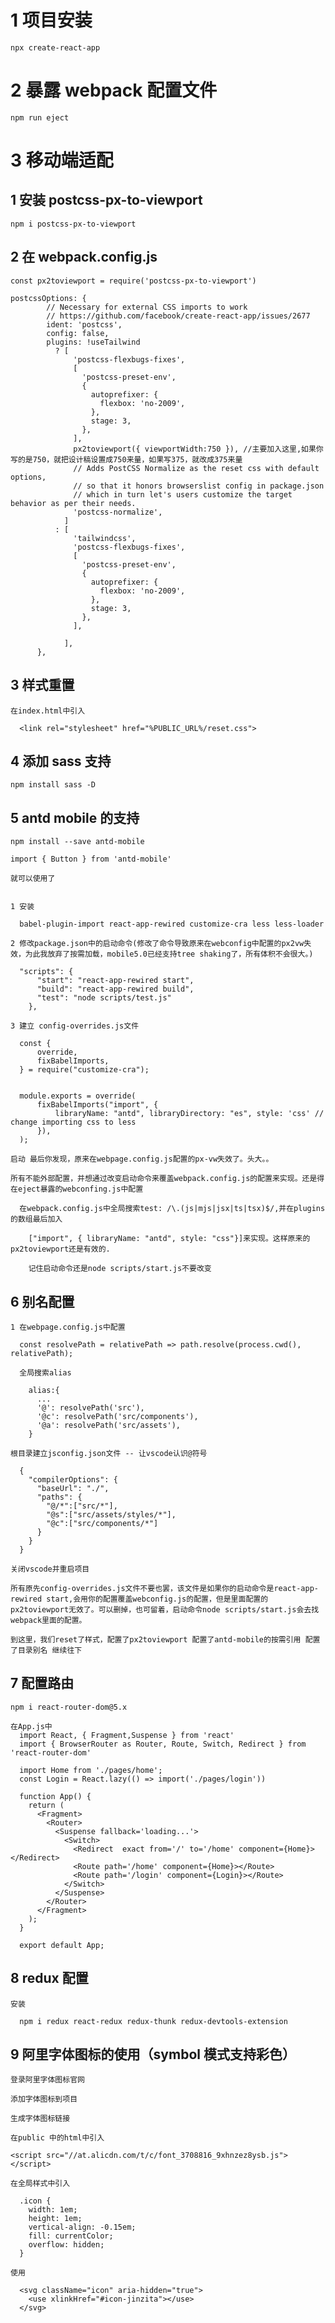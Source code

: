 # 1 项目安装

    npx create-react-app

# 2 暴露 webpack 配置文件

    npm run eject

# 3 移动端适配

## 1 安装 postcss-px-to-viewport

    npm i postcss-px-to-viewport

## 2 在 webpack.config.js

    const px2toviewport = require('postcss-px-to-viewport')

    postcssOptions: {
            // Necessary for external CSS imports to work
            // https://github.com/facebook/create-react-app/issues/2677
            ident: 'postcss',
            config: false,
            plugins: !useTailwind
              ? [
                  'postcss-flexbugs-fixes',
                  [
                    'postcss-preset-env',
                    {
                      autoprefixer: {
                        flexbox: 'no-2009',
                      },
                      stage: 3,
                    },
                  ],
                  px2toviewport({ viewportWidth:750 }), //主要加入这里,如果你写的是750，就把设计稿设置成750来量，如果写375，就改成375来量
                  // Adds PostCSS Normalize as the reset css with default options,
                  // so that it honors browserslist config in package.json
                  // which in turn let's users customize the target behavior as per their needs.
                  'postcss-normalize',
                ]
              : [
                  'tailwindcss',
                  'postcss-flexbugs-fixes',
                  [
                    'postcss-preset-env',
                    {
                      autoprefixer: {
                        flexbox: 'no-2009',
                      },
                      stage: 3,
                    },
                  ],

                ],
          },

## 3 样式重置

    在index.html中引入

      <link rel="stylesheet" href="%PUBLIC_URL%/reset.css">

## 4 添加 sass 支持

    npm install sass -D

## 5 antd mobile 的支持

    npm install --save antd-mobile

    import { Button } from 'antd-mobile'

    就可以使用了


    1 安装

      babel-plugin-import react-app-rewired customize-cra less less-loader

    2 修改package.json中的启动命令(修改了命令导致原来在webconfig中配置的px2vw失效，为此我放弃了按需加载，mobile5.0已经支持tree shaking了，所有体积不会很大。)

      "scripts": {
          "start": "react-app-rewired start",
          "build": "react-app-rewired build",
          "test": "node scripts/test.js"
        },

    3 建立 config-overrides.js文件

      const {
          override,
          fixBabelImports,
      } = require("customize-cra");


      module.exports = override(
          fixBabelImports("import", {
              libraryName: "antd", libraryDirectory: "es", style: 'css' // change importing css to less
          }),
      );

    启动 最后你发现，原来在webpage.config.js配置的px-vw失效了。头大。。

    所有不能外部配置，并想通过改变启动命令来覆盖webpack.config.js的配置来实现。还是得在eject暴露的webconfing.js中配置

      在webpack.config.js中全局搜索test: /\.(js|mjs|jsx|ts|tsx)$/,并在plugins的数组最后加入

        ["import", { libraryName: "antd", style: "css"}]来实现。这样原来的px2toviewport还是有效的.

        记住启动命令还是node scripts/start.js不要改变

## 6 别名配置

    1 在webpage.config.js中配置

      const resolvePath = relativePath => path.resolve(process.cwd(), relativePath);

      全局搜索alias

        alias:{
          ...
          '@': resolvePath('src'),
          '@c': resolvePath('src/components'),
          '@a': resolvePath('src/assets'),
        }

    根目录建立jsconfig.json文件 -- 让vscode认识@符号

      {
        "compilerOptions": {
          "baseUrl": "./",
          "paths": {
            "@/*":["src/*"],
            "@s":["src/assets/styles/*"],
            "@c":["src/components/*"]
          }
        }
      }

    关闭vscode并重启项目

    所有原先config-overrides.js文件不要也罢，该文件是如果你的启动命令是react-app-rewired start,会用你的配置覆盖webconfig.js的配置，但是里面配置的px2toviewport无效了。可以删掉，也可留着，启动命令node scripts/start.js会去找webpack里面的配置。

    到这里，我们reset了样式，配置了px2toviewport 配置了antd-mobile的按需引用 配置了目录别名 继续往下

## 7 配置路由

    npm i react-router-dom@5.x

    在App.js中
      import React, { Fragment,Suspense } from 'react'
      import { BrowserRouter as Router, Route, Switch, Redirect } from 'react-router-dom'

      import Home from './pages/home';
      const Login = React.lazy(() => import('./pages/login'))

      function App() {
        return (
          <Fragment>
            <Router>
              <Suspense fallback='loading...'>
                <Switch>
                  <Redirect  exact from='/' to='/home' component={Home}></Redirect>
                  <Route path='/home' component={Home}></Route>
                  <Route path='/login' component={Login}></Route>
                </Switch>
              </Suspense>
            </Router>
          </Fragment>
        );
      }

      export default App;

## 8 redux 配置

    安装

      npm i redux react-redux redux-thunk redux-devtools-extension

## 9 阿里字体图标的使用（symbol 模式支持彩色）

    登录阿里字体图标官网

    添加字体图标到项目

    生成字体图标链接

    在public 中的html中引入

    <script src="//at.alicdn.com/t/c/font_3708816_9xhnzez8ysb.js"></script>

    在全局样式中引入

      .icon {
        width: 1em;
        height: 1em;
        vertical-align: -0.15em;
        fill: currentColor;
        overflow: hidden;
      }

    使用

      <svg className="icon" aria-hidden="true">
        <use xlinkHref="#icon-jinzita"></use>
      </svg>
